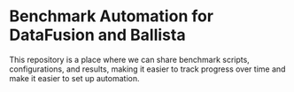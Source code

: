 # Benchmark Automation for DataFusion and Ballista

This repository is a place where we can share benchmark scripts, configurations, and results, making it easier to 
track progress over time and make it easier to set up automation.